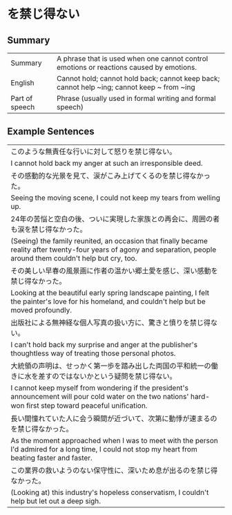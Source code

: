 # を禁じ得ない

## Summary

<table><tr>   <td>Summary</td>   <td>A phrase that is used when one cannot control emotions or reactions caused by emotions.</td></tr><tr>   <td>English</td>   <td>Cannot hold; cannot hold back; cannot keep back; cannot help ~ing; cannot keep ~ from ~ing</td></tr><tr>   <td>Part of speech</td>   <td>Phrase (usually used in formal writing and formal speech)</td></tr></table>

## Example Sentences

<table><tr><td>このような無責任な行いに対して怒りを禁じ得ない。</td></tr><tr><td>I cannot hold back my anger at such an irresponsible deed.</td></tr><tr><td>その感動的な光景を見て、涙がこみ上げてくるのを禁じ得なかった。</td></tr><tr><td>Seeing the moving scene, I could not keep my tears from welling up.</td></tr><tr><td>24年の苦悩と空白の後、ついに実現した家族との再会に、周囲の者も涙を禁じ得なかった。</td></tr><tr><td>(Seeing) the family reunited, an occasion that finally became reality after twenty-four years of agony and separation, people around them couldn't help but cry, too.</td></tr><tr><td>その美しい早春の風景画に作者の温かい郷土愛を感じ、深い感動を禁じ得なかった。</td></tr><tr><td>Looking at the beautiful early spring landscape painting, I felt the painter's love for his homeland, and couldn't help but be moved profoundly.</td></tr><tr><td>出版社による無神経な個人写真の扱い方に、驚きと憤りを禁じ得ない。</td></tr><tr><td>I can't hold back my surprise and anger at the publisher's thoughtless way of treating those personal photos.</td></tr><tr><td>大統領の声明は、せっかく第一歩を踏み出した両国の平和統一の働きに水を差すのではないかという疑問を禁じ得ない。</td></tr><tr><td>I cannot keep myself from wondering if the president's announcement will pour cold water on the two nations' hard-won first step toward peaceful uniﬁcation.</td></tr><tr><td>長い間憧れていた人に会う瞬間が近づいて、次第に動悸が速まるのを禁じ得なかった。</td></tr><tr><td>As the moment approached when I was to meet with the person I'd admired for a long time, I could not stop my heart from beating faster and faster.</td></tr><tr><td>この業界の救いようのない保守性に、深いため息が出るのを禁じ得なかった。</td></tr><tr><td>(Looking at) this industry's hopeless conservatism, I couldn't help but let out a deep sigh.</td></tr></table>

